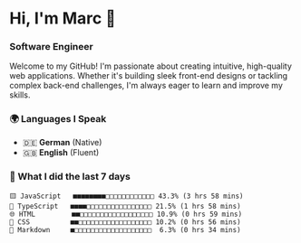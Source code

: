 # Hi, I'm Marc 👋 
### Software Engineer

Welcome to my GitHub! I'm passionate about creating intuitive, high-quality web applications. Whether it's building sleek front-end designs or tackling complex back-end challenges, I'm always eager to learn and improve my skills.  

### 🌍 Languages I Speak  
- 🇩🇪 **German** (Native)  
- 🇬🇧 **English** (Fluent)

### 🤯 What I did the last 7 days

```
🟨 JavaScript   ■■■■■■■■□□□□□□□□□□□□ 43.3% (3 hrs 58 mins)
🔷 TypeScript   ■■■■□□□□□□□□□□□□□□□□ 21.5% (1 hrs 58 mins)
🌐 HTML         ■■□□□□□□□□□□□□□□□□□□ 10.9% (0 hrs 59 mins)
🎨 CSS          ■■□□□□□□□□□□□□□□□□□□ 10.2% (0 hrs 56 mins)
📝 Markdown     ■□□□□□□□□□□□□□□□□□□□  6.3% (0 hrs 34 mins)
```